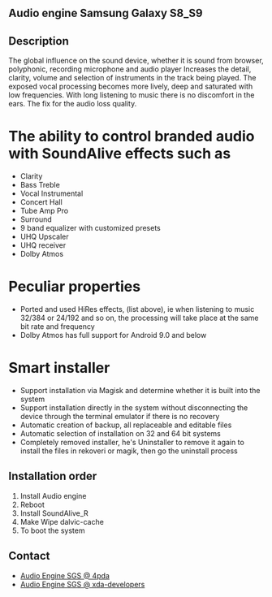 ## Audio engine Samsung Galaxy S8_S9

## Description
The global influence on the sound device, whether it is sound from browser, polyphonic, recording microphone and audio player
Increases the detail, clarity, volume and selection of instruments in the track being played.
The exposed vocal processing becomes more lively, deep and saturated with low frequencies.
With long listening to music there is no discomfort in the ears.
The fix for the audio loss quality.
# The ability to control branded audio with SoundAlive effects such as
- Clarity
- Bass Treble
- Vocal Instrumental
- Concert Hall
- Tube Amp Pro
- Surround
- 9 band equalizer with customized presets
- UHQ Upscaler
- UHQ receiver
- Dolby Atmos
# Peculiar properties
- Ported and used HiRes effects, (list above), ie when listening to music 32/384 or 24/192 and so on, the processing will take place at the same bit rate and frequency
- Dolby Atmos has full support for Android 9.0 and below
# Smart installer
- Support installation via Magisk and determine whether it is built into the system
- Support installation directly in the system without disconnecting the device through the terminal emulator if there is no recovery
- Automatic creation of backup, all replaceable and editable files
- Automatic selection of installation on 32 and 64 bit systems
- Completely removed installer, he's Uninstaller to remove it again to install the files in rekoveri or magik, then go the uninstall process

## Installation order
1. Install Audio engine
2. Reboot
3. Install SoundAlive_R
4. Make Wipe dalvic-cache
5. To boot the system

## Contact
- [Audio Engine SGS @ 4pda](http://4pda.ru/forum/index.php?showtopic=931217)
- [Audio Engine SGS @ xda-developers](https://forum.xda-developers.com/android/apps-games/audio-engine-samsung-galaxy-s8s9-t3904527)
